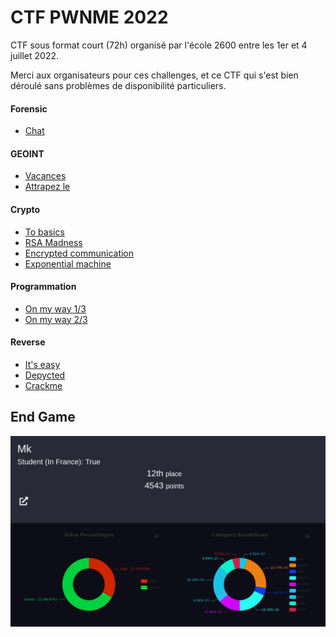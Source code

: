# CTF PWNME 2022


CTF sous format court (72h) organisé par l'école 2600 entre les 1er et 4 juillet 2022.


Merci aux organisateurs pour ces challenges, et ce CTF qui s'est bien déroulé sans problèmes de disponibilité particuliers.


#### Forensic
- [Chat](forensic/cat_story)

#### GEOINT
- [Vacances](geoint/vacances)
- [Attrapez le](geoint/attrapez_le)

#### Crypto
- [To basics](crypto/to_basics)
- [RSA Madness](crypto/rsa_madness)
- [Encrypted communication](crypto/crypted_com)
- [Exponential machine](crypto/exponential_machine)

#### Programmation
- [On my way 1/3](prog/way_1)
- [On my way 2/3](prog/way_2)

#### Reverse
- [It's easy](reverse/easy)
- [Depycted](reverse/depycted)
- [Crackme](reverse/crackme)



## End Game

<p align="center">
  <img src="img/score.png" />
</p>
